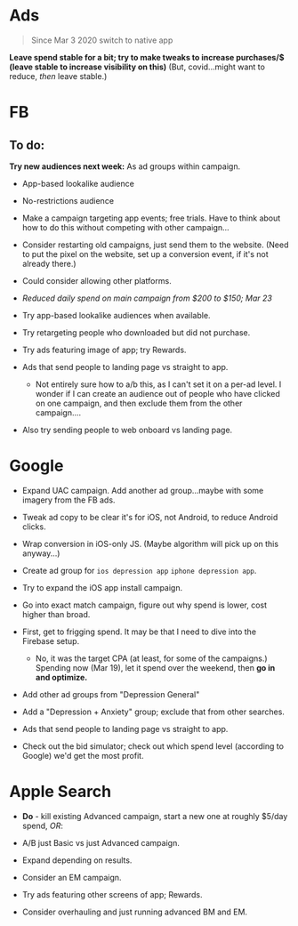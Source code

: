 # Ads
> Since Mar 3 2020 switch to native app

**Leave spend stable for a bit; try to make tweaks to increase purchases/$ (leave stable to increase visibility on this)** (But, covid...might want to reduce, *then* leave stable.)

# FB
## To do: 
**Try new audiences next week:**
As ad groups within campaign.
* App-based lookalike audience
* No-restrictions audience

* Make a campaign targeting app events; free trials. Have to think about how to do this without competing with other campaign...


* Consider restarting old campaigns, just send them to the website. (Need to put the pixel on the website, set up a conversion event, if it's not already there.)
* Could consider allowing other platforms. 
* *Reduced daily spend on main campaign from $200 to $150; Mar 23*

* Try app-based lookalike audiences when available.
* Try retargeting people who downloaded but did not purchase.
* Try ads featuring image of app; try Rewards. 
* Ads that send people to landing page vs straight to app. 
    * Not entirely sure how to a/b this, as I can't set it on a per-ad level. I wonder if I can create an audience out of people who have clicked on one campaign, and then exclude them from the other campaign....
* Also try sending people to web onboard vs landing page. 

# Google
* Expand UAC campaign. Add another ad group...maybe with some imagery from the FB ads. 

* Tweak ad copy to be clear it's for iOS, not Android, to reduce Android clicks.
* Wrap conversion in iOS-only JS. (Maybe algorithm will pick up on this anyway...)
* Create ad group for `ios depression app` `iphone depression app`.
* Try to expand the iOS app install campaign. 
* Go into exact match campaign, figure out why spend is lower, cost higher than broad.


* First, get to frigging spend. It may be that I need to dive into the Firebase setup.
    * No, it was the target CPA (at least, for some of the campaigns.) Spending now (Mar 19), let it spend over the weekend, then **go in and optimize.**
* Add other ad groups from "Depression General"
* Add a "Depression + Anxiety" group; exclude that from other searches. 
* Ads that send people to landing page vs straight to app. 
* Check out the bid simulator; check out which spend level (according to Google) we'd get the most profit.

# Apple Search
* **Do** - kill existing Advanced campaign, start a new one at roughly $5/day spend, *OR*:
* A/B just Basic vs just Advanced campaign. 

* Expand depending on results.
* Consider an EM campaign. 
* Try ads featuring other screens of app; Rewards. 
* Consider overhauling and just running advanced BM and EM.

